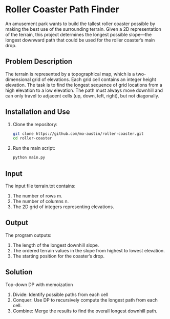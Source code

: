 # Roller Coaster Path Finder
An amusement park wants to build the tallest roller coaster possible by making the best use of the surrounding terrain. Given a 2D representation of the terrain, this project determines the longest possible slope—the longest downward path that could be used for the roller coaster’s main drop.

## Problem Description
The terrain is represented by a topographical map, which is a two-dimensional grid of elevations. Each grid cell contains an integer height elevation. The task is to find the longest sequence of grid locations from a high elevation to a low elevation. The path must always move downhill and can only travel to adjacent cells (up, down, left, right), but not diagonally.

## Installation and Use
1. Clone the repository:
   ```sh
   git clone https://github.com/mo-austin/roller-coaster.git
   cd roller-coaster
2. Run the main script:
   ```sh
   python main.py

## Input
The input file terrain.txt contains:

1. The number of rows m.
2. The number of columns n.
3. The 2D grid of integers representing elevations.

## Output
The program outputs:

1. The length of the longest downhill slope.
2. The ordered terrain values in the slope from highest to lowest elevation.
3. The starting position for the coaster’s drop.

## Solution
Top-down DP with memoization
1. Divide: Identify possible paths from each cell
2. Conquer: Use DP to recursively compute the longest path from each cell.
3. Combine: Merge the results to find the overall longest downhill path.


